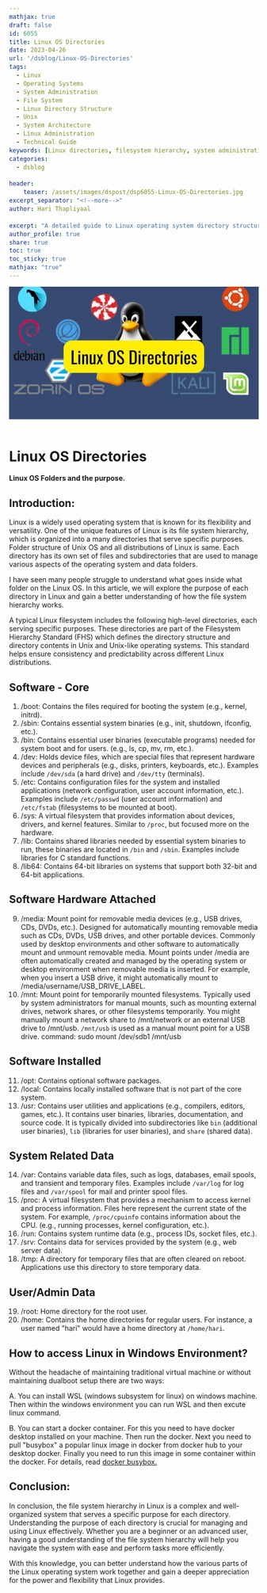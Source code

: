 ```yaml
---    
mathjax: true    
draft: false
id: 6055    
title: Linux OS Directories     
date: 2023-04-26    
url: '/dsblog/Linux-OS-Directories'    
tags:
  - Linux
  - Operating Systems
  - System Administration
  - File System
  - Linux Directory Structure
  - Unix
  - System Architecture
  - Linux Administration
  - Technical Guide
keywords: [Linux directories, filesystem hierarchy, system administration, Linux file structure, operating system organization, Linux paths, system files, Linux management, directory structure]
categories:
  - dsblog     
    
header:    
    teaser: /assets/images/dspost/dsp6055-Linux-OS-Directories.jpg    
excerpt_separator: "<!--more-->"   
author: Hari Thapliyaal   
 
excerpt: "A detailed guide to Linux operating system directory structure and organization. Learn about the purpose and contents of essential Linux directories, their roles in system administration, and how the filesystem hierarchy standard is implemented across Linux distributions."
author_profile: true   
share: true   
toc: true   
toc_sticky: true 
mathjax: "true"    
---    
```

    
![Linux OS Directories](/assets/images/dspost/dsp6055-Linux-OS-Directories.jpg)    
        
# Linux OS Directories    
    
**Linux OS Folders and the purpose.**    
    
## Introduction:    
    
Linux is a widely used operating system that is known for its flexibility and versatility. One of the unique features of Linux is its file system hierarchy, which is organized into a many directories that serve specific purposes. Folder structure of Unix OS and all distributions of Linux is same. Each directory has its own set of files and subdirectories that are used to manage various aspects of the operating system and data folders.    
    
I have seen many people struggle to understand what goes inside what folder on the Linux OS. In this article, we will explore the purpose of each directory in Linux and gain a better understanding of how the file system hierarchy works.    
    

A typical Linux filesystem includes the following high-level directories, each serving specific purposes.
These directories are part of the Filesystem Hierarchy Standard (FHS) which defines the directory structure and directory contents in Unix and Unix-like operating systems. This standard helps ensure consistency and predictability across different Linux distributions.

    
## Software - Core    
1. /boot: Contains the files required for booting the system (e.g., kernel, initrd).    
2. /sbin: Contains essential system binaries (e.g., init, shutdown, ifconfig, etc.).    
3. /bin: Contains essential user binaries (executable programs) needed for system boot and for users. (e.g., ls, cp, mv, rm, etc.).  
4. /dev: Holds device files, which are special files that represent hardware devices and peripherals (e.g., disks, printers, keyboards, etc.). Examples include `/dev/sda` (a hard drive) and `/dev/tty` (terminals).
5. /etc: Contains configuration files for the system and installed applications (network configuration, user account information, etc.). Examples include `/etc/passwd` (user account information) and `/etc/fstab` (filesystems to be mounted at boot). 
6. /sys: A virtual filesystem that provides information about devices, drivers, and kernel features. Similar to `/proc`, but focused more on the hardware.
7. /lib: Contains shared libraries needed by essential system binaries to run, these binaries are located in `/bin` and `/sbin`. Examples include libraries for C standard functions.
8. /lib64: Contains 64-bit libraries on systems that support both 32-bit and 64-bit applications.    
    
## Software Hardware Attached    
9. /media: Mount point for removable media devices (e.g., USB drives, CDs, DVDs, etc.). Designed for automatically mounting removable media such as CDs, DVDs, USB drives, and other portable devices. Commonly used by desktop environments and other software to automatically mount and unmount removable media. Mount points under /media are often automatically created and managed by the operating system or desktop environment when removable media is inserted. For example, when you insert a USB drive, it might automatically mount to /media/username/USB_DRIVE_LABEL.   
10. /mnt: Mount point for temporarily mounted filesystems. Typically used by system administrators for manual mounts, such as mounting external drives, network shares, or other filesystems temporarily. You might manually mount a network share to /mnt/network or an external USB drive to /mnt/usb. `/mnt/usb` is used as a manual mount point for a USB drive. command: sudo mount /dev/sdb1 /mnt/usb

    
## Software Installed    
11. /opt: Contains optional software packages.    
12. /local: Contains locally installed software that is not part of the core system.   
13. /usr: Contains user utilities and applications (e.g., compilers, editors, games, etc.). It contains user binaries, libraries, documentation, and source code. It is typically divided into subdirectories like `bin` (additional user binaries), `lib` (libraries for user binaries), and `share` (shared data).   
    
## System Related Data    
14. /var: Contains variable data files, such as logs, databases, email spools, and transient and temporary files. Examples include `/var/log` for log files and `/var/spool` for mail and printer spool files.  
15. /proc: A virtual filesystem that provides a mechanism to access kernel and process information. Files here represent the current state of the system. For example, `/proc/cpuinfo` contains information about the CPU. (e.g., running processes, kernel configuration, etc.).    
16. /run: Contains system runtime data (e.g., process IDs, socket files, etc.).    
17. /srv: Contains data for services provided by the system (e.g., web server data).    
18. /tmp: A directory for temporary files that are often cleared on reboot. Applications use this directory to store temporary data.    
    
## User/Admin Data     
19. /root: Home directory for the root user.    
20. /home: Contains the home directories for regular users. For instance, a user named "hari" would have a home directory at `/home/hari`.
   

## How to access Linux in Windows Environment?

Without the headache of maintaining traditional virtual machine or without maintaining dualboot setup there are two ways:
 
A. You can install WSL (windows subsystem for linux) on windows machine. Then within the windows environment you can run WSL and then excute linux command. 
   
B. You can start a docker container. For this you need to have docker desktop installed on your machine. Then run the docker. Next you need to pull "busybox" a popular linux image in docker from docker hub to your desktop docker. Finally you need to run this image in some container within the docker. For details, read [docker busybox.](https://hub.docker.com/_/busybox)

## Conclusion:    
    
In conclusion, the file system hierarchy in Linux is a complex and well-organized system that serves a specific purpose for each directory. Understanding the purpose of each directory is crucial for managing and using Linux effectively. Whether you are a beginner or an advanced user, having a good understanding of the file system hierarchy will help you navigate the system with ease and perform tasks more efficiently.    
    
With this knowledge, you can better understand how the various parts of the Linux operating system work together and gain a deeper appreciation for the power and flexibility that Linux provides.    

